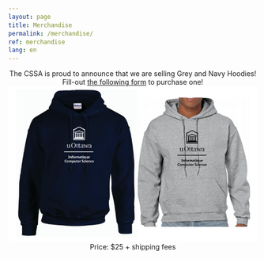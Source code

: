 ```yaml
---
layout: page
title: Merchandise
permalink: /merchandise/
ref: merchandise 
lang: en
---
```


<center>The CSSA is proud to announce that we are selling Grey and Navy Hoodies!</center>
<center> Fill-out <a href="https://docs.google.com/forms/d/1k-VrzIUc0NTQYJidaA3-stAgY1zJUqpE0hP_Agzuikc/viewform?edit_requested=true" target="_blank" class="">the following form</a> to purchase one!</center>

<div style="text-align:center"><img src="/images/merch-01.jpg"/></div>

<center>Price: $25 + shipping fees </center>
